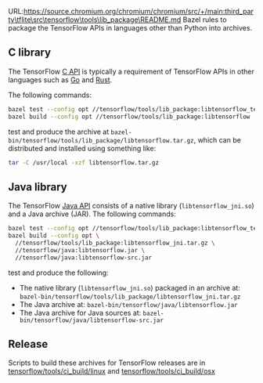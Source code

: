 URL:https://source.chromium.org/chromium/chromium/src/+/main:third_party\tflite\src\tensorflow\tools\lib_package\README.md
Bazel rules to package the TensorFlow APIs in languages other than Python into
archives.

## C library

The TensorFlow [C
API](https://www.tensorflow.org/code/tensorflow/c/c_api.h)
is typically a requirement of TensorFlow APIs in other languages such as
[Go](https://www.tensorflow.org/code/tensorflow/go)
and [Rust](https://github.com/tensorflow/rust).

The following commands:

```sh
bazel test --config opt //tensorflow/tools/lib_package:libtensorflow_test
bazel build --config opt //tensorflow/tools/lib_package:libtensorflow
```

test and produce the archive at
`bazel-bin/tensorflow/tools/lib_package/libtensorflow.tar.gz`, which can be
distributed and installed using something like:

```sh
tar -C /usr/local -xzf libtensorflow.tar.gz
```

## Java library

The TensorFlow [Java
API](https://www.tensorflow.org/code/tensorflow/java/README.md)
consists of a native library (`libtensorflow_jni.so`) and a Java archive (JAR).
The following commands:

```sh
bazel test --config opt //tensorflow/tools/lib_package:libtensorflow_test
bazel build --config opt \
  //tensorflow/tools/lib_package:libtensorflow_jni.tar.gz \
  //tensorflow/java:libtensorflow.jar \
  //tensorflow/java:libtensorflow-src.jar
```

test and produce the following:

-   The native library (`libtensorflow_jni.so`) packaged in an archive at:
    `bazel-bin/tensorflow/tools/lib_package/libtensorflow_jni.tar.gz`
-   The Java archive at:
    `bazel-bin/tensorflow/java/libtensorflow.jar`
-   The Java archive for Java sources at:
    `bazel-bin/tensorflow/java/libtensorflow-src.jar`

## Release

Scripts to build these archives for TensorFlow releases are in
[tensorflow/tools/ci_build/linux](https://www.tensorflow.org/code/tensorflow/tools/ci_build/linux)
and
[tensorflow/tools/ci_build/osx](https://www.tensorflow.org/code/tensorflow/tools/ci_build/osx)
